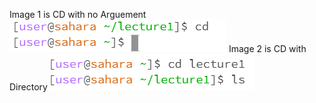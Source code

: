 Image 1 is CD with no Arguement
![Image](cdNoArg.png)
Image 2 is CD with Directory
![Image](cdDirectory.png)

